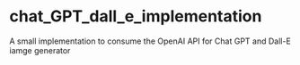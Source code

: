 # chat_GPT_dall_e_implementation
A small implementation to consume the OpenAI API for Chat GPT and Dall-E iamge generator
